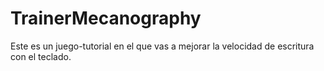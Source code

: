 # TrainerMecanography
Este es un juego-tutorial en el que vas a mejorar la velocidad de escritura con el teclado. 
